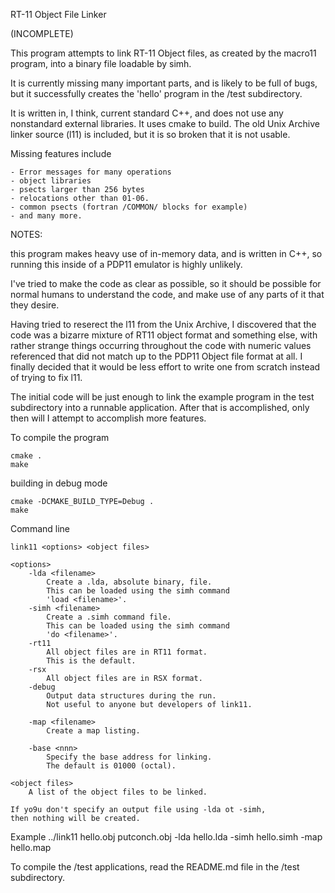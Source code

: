 RT-11 Object File Linker

(INCOMPLETE)


This program attempts to link RT-11 Object files, as created by the
macro11 program, into a binary file loadable by simh.

It is currently missing many important parts, and is likely to be
full of bugs, but it successfully creates the 'hello' program in
the /test subdirectory.

It is written in, I think, current standard C++, and does not use
any nonstandard external libraries. It uses cmake to build.
The old Unix Archive linker source (l11) is included, but it is so
broken that it is not usable.

Missing features include

	- Error messages for many operations
	- object libraries
	- psects larger than 256 bytes
	- relocations other than 01-06.
	- common psects (fortran /COMMON/ blocks for example)
	- and many more.

NOTES:

this program makes heavy use of in-memory data, and is written in C++,
so running this inside of a PDP11 emulator is highly unlikely.

I've tried to make the code as clear as possible, so it should be
possible for normal humans to understand the code, and make use of any
parts of it that they desire.

Having tried to reserect the l11 from the Unix Archive, I discovered
that the code was a bizarre mixture of RT11 object format and something
 else, with rather strange things occurring throughout the code with
numeric values referenced that did not match up to the PDP11 Object
file format at all. I finally decided that it would be less effort to
write one from scratch instead of trying to fix l11.

The initial code will be just enough to link the example program in
the test subdirectory into a runnable application. After that is 
accomplished, only then will I attempt to accomplish more features.



To compile the program

	cmake .
	make

building in debug mode

	cmake -DCMAKE_BUILD_TYPE=Debug .
	make

Command line

	link11 <options> <object files>

	<options>
		-lda <filename>
			Create a .lda, absolute binary, file.
			This can be loaded using the simh command
			'load <filename>'.
		-simh <filename>
			Create a .simh command file.
			This can be loaded using the simh command
			'do <filename>'.
		-rt11
			All object files are in RT11 format.
			This is the default.
		-rsx
			All object files are in RSX format.
		-debug
			Output data structures during the run.
			Not useful to anyone but developers of link11.

		-map <filename>
			Create a map listing.

		-base <nnn>
			Specify the base address for linking.
			The default is 01000 (octal).

	<object files>
		A list of the object files to be linked.

	If yo9u don't specify an output file using -lda ot -simh,
	then nothing will be created.

Example
	../link11 hello.obj putconch.obj -lda hello.lda -simh hello.simh -map hello.map

To compile the /test applications, read the README.md file in the /test
subdirectory.

